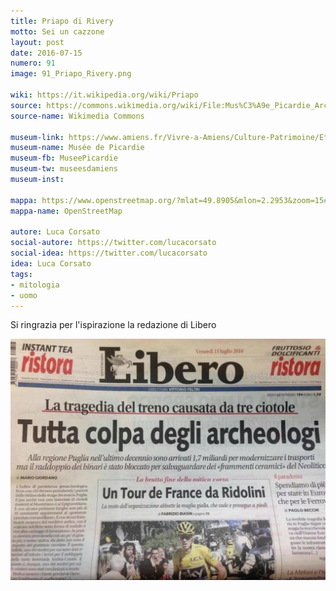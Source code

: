 ```yaml
---
title: Priapo di Rivery
motto: Sei un cazzone
layout: post
date: 2016-07-15
numero: 91
image: 91_Priapo_Rivery.png

wiki: https://it.wikipedia.org/wiki/Priapo
source: https://commons.wikimedia.org/wiki/File:Mus%C3%A9e_Picardie_Arch%C3%A9o_03.jpg
source-name: Wikimedia Commons

museum-link: https://www.amiens.fr/Vivre-a-Amiens/Culture-Patrimoine/Etablissements-culturels/Musee-de-Picardie
museum-name: Musée de Picardie
museum-fb: MuseePicardie
museum-tw: museesdamiens
museum-inst:

mappa: https://www.openstreetmap.org/?mlat=49.8905&mlon=2.2953&zoom=15#map=15/49.8905/2.2953
mappa-name: OpenStreetMap

autore: Luca Corsato
social-autore: https://twitter.com/lucacorsato
social-idea: https://twitter.com/lucacorsato
idea: Luca Corsato
tags:
- mitologia
- uomo
---
```


Si ringrazia per l'ispirazione la redazione di Libero

![Prima Libero](/assets/img/varie/IMG_6030.png)

